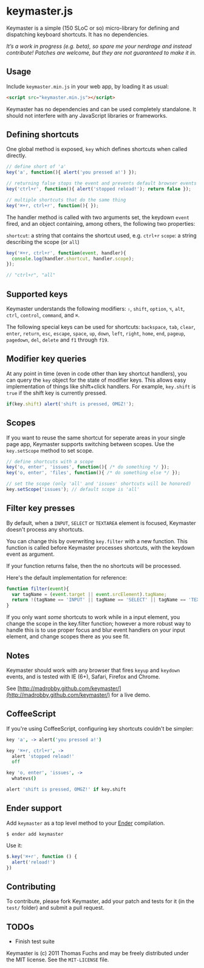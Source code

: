 # keymaster.js

Keymaster is a simple (150 SLoC or so) micro-library for defining and
dispatching keyboard shortcuts. It has no dependencies.

*It’s a work in progress (e.g. beta), so spare me your nerdrage and instead
contribute! Patches are welcome, but they are not guaranteed to make
it in.*

## Usage

Include `keymaster.min.js` in your web app, by loading it as usual:

```html
<script src="keymaster.min.js"></script>
```

Keymaster has no dependencies and can be used completely standalone.
It should not interfere with any JavaScript libraries or frameworks.

## Defining shortcuts

One global method is exposed, `key` which defines shortcuts when
called directly. 

```javascript
// define short of 'a'
key('a', function(){ alert('you pressed a!') });

// returning false stops the event and prevents default browser events
key('ctrl+r', function(){ alert('stopped reload!'); return false });

// multiple shortcuts that do the same thing
key('⌘+r, ctrl+r', function(){ });
```

The handler method is called with two arguments set, the keydown `event` fired, and
an object containing, among others, the following two properties:

`shortcut`: a string that contains the shortcut used, e.g. `ctrl+r`
`scope`: a string describing the scope (or `all`)

```javascript
key('⌘+r, ctrl+r', function(event, handler){
  console.log(handler.shortcut, handler.scope);
});

// "ctrl+r", "all"
```

## Supported keys

Keymaster understands the following modifiers:
`⇧`, `shift`, `option`, `⌥`, `alt`, `ctrl`, `control`, `command`, and `⌘`.

The following special keys can be used for shortcuts:
`backspace`, `tab`, `clear`, `enter`, `return`, `esc`, `escape`, `space`,
`up`, `down`, `left`, `right`, `home`, `end`, `pageup`, `pagedown`, `del`, `delete`
and `f1` through `f19`.

## Modifier key queries

At any point in time (even in code other than key shortcut handlers),
you can query the `key` object for the state of modifier keys. This
allows easy implementation of things like shift+click handlers. For example,
`key.shift` is `true` if the shift key is currently pressed.

```javascript
if(key.shift) alert('shift is pressed, OMGZ!');
```

## Scopes

If you want to reuse the same shortcut for seperate areas in your single page app,
Keymaster supports switching between scopes. Use the `key.setScope` method to set scope.

```javascript
// define shortcuts with a scope
key('o, enter', 'issues', function(){ /* do something */ });
key('o, enter', 'files', function(){ /* do something else */ });

// set the scope (only 'all' and 'issues' shortcuts will be honored)
key.setScope('issues'); // default scope is 'all'
```

## Filter key presses 

By default, when a `INPUT`, `SELECT` or `TEXTAREA` element is focused, Keymaster doesn't process any shortcuts.

You can change this by overwriting `key.filter` with a new function. This function is called before
Keymaster processes shortcuts, with the keydown event as argument.

If your function returns false, then the no shortcuts will be processed.

Here's the default implementation for reference:

```javascript
function filter(event){
  var tagName = (event.target || event.srcElement).tagName;
  return !(tagName == 'INPUT' || tagName == 'SELECT' || tagName == 'TEXTAREA');
}
```

If you only want _some_ shortcuts to work while in a input element, you change the scope in the 
key.filter function; however a more robust way to handle this is to use proper
focus and blur event handlers on your input element, and change scopes there as you see fit.

## Notes

Keymaster should work with any browser that fires `keyup` and `keydown` events,
and is tested with IE (6+), Safari, Firefox and Chrome.

See [http://madrobby.github.com/keymaster/](http://madrobby.github.com/keymaster/) for a live demo.

## CoffeeScript

If you're using CoffeeScript, configuring key shortcuts couldn't be simpler:

```coffeescript
key 'a', -> alert('you pressed a!')

key '⌘+r, ctrl+r', ->
  alert 'stopped reload!'
  off

key 'o, enter', 'issues', ->
  whatevs()

alert 'shift is pressed, OMGZ!' if key.shift
```

## Ender support

Add `keymaster` as a top level method to your [Ender](http://ender.no.de) compilation.

    $ ender add keymaster

Use it:

``` js
$.key('⌘+r', function () {
  alert('reload!')
})
```

## Contributing

To contribute, please fork Keymaster, add your patch and tests for it (in the `test/` folder) and
submit a pull request.

## TODOs

* Finish test suite

Keymaster is (c) 2011 Thomas Fuchs and may be freely distributed under the MIT license.
See the `MIT-LICENSE` file.
